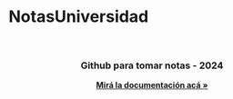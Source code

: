 # NotasUniversidad

<!-- PROJECT LOGO -->
<br />
<div align="center">
  <a href="https://github.com/damiangn/NotasUniversidad/tree/main">
  </a>

  <h3 align="center">Github para tomar notas - 2024</h3>

  <p align="center">
   <a href="https://damiangn.github.io/NotasUniversidad/"><strong>Mirá la documentación acá »</strong> </a>
  </p>
</div>
